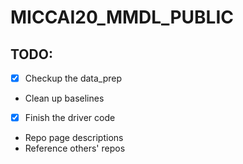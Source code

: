 # MICCAI20_MMDL_PUBLIC
## TODO:
* [x] Checkup the data_prep
* Clean up baselines
* [x] Finish the driver code
* Repo page descriptions
* Reference others' repos
